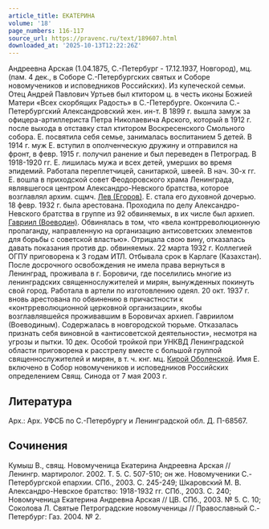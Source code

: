 ```yaml
---
article_title: ЕКАТЕРИНА
volume: '18'
page_numbers: 116-117
source_url: https://pravenc.ru/text/189607.html
downloaded_at: '2025-10-13T12:22:26Z'
---
```


Андреевна Арская (1.04.1875, С.-Петербург - 17.12.1937, Новгород), мц. (пам. 4 дек., в Соборе С.-Петербургских святых и Соборе новомучеников и исповедников Российских). Из купеческой семьи. Отец Андрей Павлович Уртьев был ктитором ц. в честь иконы Божией Матери «Всех скорбящих Радость» в С.-Петербурге. Окончила С.-Петербургский Александровский жен. ин-т. В 1899 г. вышла замуж за офицера-артиллериста Петра Николаевича Арского, который в 1912 г. после выхода в отставку стал ктитором Воскресенского Смольного собора. Е. посвятила себя семье, занималась воспитанием 5 детей. В 1914 г. муж Е. вступил в ополченческую дружину и отправился на фронт, в февр. 1915 г. получил ранение и был переведен в Петроград. В 1918-1920 гг. Е. лишилась мужа и всех детей, умерших во время эпидемий. Работала переплетчицей, санитаркой, швеей. В нач. 30-х гг. Е. вошла в приходской совет Феодоровского храма Ленинграда, являвшегося центром Александро-Невского братства, которое возглавлял архим. сщмч. [Лев (Егоров)](<https://pravenc.ru/text/Лев (Егоров).html>). Е. стала его духовной дочерью. 18 февр. 1932 г. была арестована. Проходила по делу Александро-Невского братства в группе из 92 обвиняемых, в их числе был архиеп. [Гавриил (Воеводин)](<https://pravenc.ru/text/Гавриил (Воеводин).html>). Обвинялась в том, что «вела контрреволюционную пропаганду, направленную на организацию антисоветских элементов для борьбы с советской властью». Отрицала свою вину, отказалась давать показания против др. обвиняемых. 22 марта 1932 г. Коллегией ОГПУ приговорена к 3 годам ИТЛ. Отбывала срок в Карлаге (Казахстан). После досрочного освобождения не имела права вернуться в Ленинград, проживала в г. Боровичи, где поселились многие из ленинградских священнослужителей и мирян, вынужденных покинуть свой город. Работала в артели по изготовлению одеял. 20 окт. 1937 г. вновь арестована по обвинению в причастности к «контрреволюционной церковной организации», якобы возглавлявшейся проживавшим в Боровичах архиеп. Гавриилом (Воеводиным). Содержалась в новгородской тюрьме. Отказалась признать себя виновной в «антисоветской деятельности», несмотря на угрозы и пытки. 10 дек. Особой тройкой при УНКВД Ленинградской области приговорена к расстрелу вместе с большой группой священнослужителей и мирян, в т. ч. кнг. мц. [Кирой Оболенской](<https://pravenc.ru/text/Кирой Оболенской.html>). Имя Е. включено в Собор новомучеников и исповедников Российских определением Свящ. Синода от 7 мая 2003 г.

## Литература

Арх.: Арх. УФСБ по С.-Петербургу и Ленинградской обл. Д. П-68567.

## Сочинения

Кумыш В., свящ. Новомученица Екатерина Андреевна Арская // Ленингр. мартиролог. 2002. Т. 5. С. 507-510; он же. Новомученики С.-Петербургской епархии. СПб., 2003. С. 245-249; Шкаровский М. В. Александро-Невское братство: 1918-1932 гг. СПб., 2003. С. 240; Новомученица Екатерина Андревна Арская // ЦВ. СПб., 2003. № 5. С. 10; Соколова Л. Святые Петроградские новомученицы // Православный С.-Петербург: Газ. 2004. № 2.
